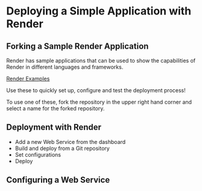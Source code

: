 # Deploying a Simple Application with Render

## Forking a Sample Render Application

Render has sample applications that can be used to show the capabilities of Render in different languages and frameworks.

[Render Examples](https://github.com/render-examples)

Use these to quickly set up, configure and test the deployment process!

To use one of these, fork the repository in the upper right hand corner and select a name for the forked repository.

## Deployment with Render

- Add a new Web Service from the dashboard
- Build and deploy from a Git repository
- Set configurations
- Deploy

## Configuring a Web Service

